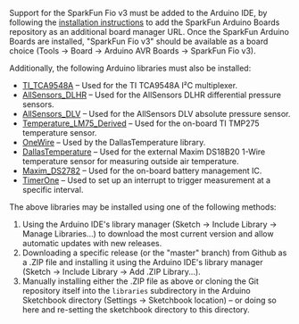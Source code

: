 <!--
 The MIT License (MIT)

 Copyright (c) 2018, Jeremy Cole

 Permission is hereby granted, free of charge, to any person obtaining a copy
 of this software and associated documentation files (the "Software"), to deal
 in the Software without restriction, including without limitation the rights
 to use, copy, modify, merge, publish, distribute, sublicense, and/or sell
 copies of the Software, and to permit persons to whom the Software is
 furnished to do so, subject to the following conditions:

 The above copyright notice and this permission notice shall be included in
 all copies or substantial portions of the Software.

 THE SOFTWARE IS PROVIDED "AS IS", WITHOUT WARRANTY OF ANY KIND, EXPRESS OR
 IMPLIED, INCLUDING BUT NOT LIMITED TO THE WARRANTIES OF MERCHANTABILITY,
 FITNESS FOR A PARTICULAR PURPOSE AND NONINFRINGEMENT. IN NO EVENT SHALL THE
 AUTHORS OR COPYRIGHT HOLDERS BE LIABLE FOR ANY CLAIM, DAMAGES OR OTHER
 LIABILITY, WHETHER IN AN ACTION OF CONTRACT, TORT OR OTHERWISE, ARISING FROM,
 OUT OF OR IN CONNECTION WITH THE SOFTWARE OR THE USE OR OTHER DEALINGS IN
 THE SOFTWARE.
-->

Support for the SparkFun Fio v3 must be added to the Arduino IDE, by following the [installation instructions](https://github.com/sparkfun/Arduino_Boards#installation-instructions) to add the SparkFun Arduino Boards repository as an additional board manager URL. Once the SparkFun Arduino Boards are installed, "SparkFun Fio v3" should be available as a board choice (Tools → Board → Arduino AVR Boards → SparkFun Fio v3).

Additionally, the following Arduino libraries must also be installed:

* [TI\_TCA9548A](https://github.com/jeremycole/TI_TCA9548A) – Used for the TI TCA9548A I²C multiplexer.
* [AllSensors\_DLHR](https://github.com/jeremycole/AllSensors_DLHR) – Used for the AllSensors DLHR differential pressure sensors.
* [AllSensors\_DLV](https://github.com/jeremycole/AllSensors_DLV) – Used for the AllSensors DLV absolute pressure sensor.
* [Temperature\_LM75\_Derived](https://github.com/jeremycole/Temperature_LM75_Derived) – Used for the on-board TI TMP275 temperature sensor.
* [OneWire](https://github.com/PaulStoffregen/OneWire) – Used by the DallasTemperature library.
* [DallasTemperature](https://github.com/milesburton/Arduino-Temperature-Control-Library) – Used for the external Maxim DS18B20 1-Wire temperature sensor for measuring outside air temperature.
* [Maxim_DS2782](https://github.com/jeremycole/Maxim_DS2782) – Used for the on-board battery management IC.
* [TimerOne](http://playground.arduino.cc/Code/Timer1) – Used to set up an interrupt to trigger measurement at a specific interval.

The above libraries may be installed using one of the following methods:

1. Using the Arduino IDE's library manager (Sketch → Include Library → Manage Libraries...) to download the most current version and allow automatic updates with new releases.
2. Downloading a specific release (or the "master" branch) from Github as a .ZIP file and installing it using the Arduino IDE's library manager (Sketch → Include Library → Add .ZIP Library...).
3. Manually installing either the .ZIP file as above or cloning the Git repository itself into the `libraries` subdirectory in the Arduino Sketchbook directory (Settings → Sketchbook location) – or doing so here and re-setting the sketchbook directory to this directory.
